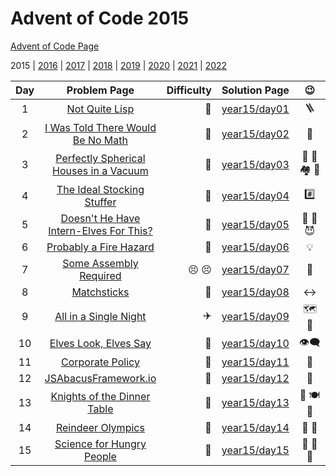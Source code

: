 # Advent of Code 2015

[Advent of Code Page](https://adventofcode.com/2015)

2015 | [2016](/year16) | [2017](/year17) | [2018](/year18) | [2019](/year19) | [2020](/year20) | [2021](/year21) | [2022](/year22)

| Day |                               Problem Page                               | Difficulty |       Solution Page       |    :wink:    | 
|:--:|:------------------------------------------------------------------------:| ---: |:-------------------------:|:------------:|
|  1 |          [Not Quite Lisp](https://adventofcode.com/2015/day/1)           | :star2: | [year15/day01](/year15/day01) |   :ladder:   | 
|  2 | [I Was Told There Would Be No Math](https://adventofcode.com/2015/day/2) | :star2: | [year15/day02](/year15/day02) | :gift_heart: | 
|  3  | [Perfectly Spherical Houses in a Vacuum](https://adventofcode.com/2015/day/3) | :star2: | [year15/day03](/year15/day03) | :santa: :robot: :houses: :compass: | 
|  4  | [The Ideal Stocking Stuffer](https://adventofcode.com/2015/day/4) | :star2: | [year15/day04](/year15/day04) | :hash: | 
|  5  | [Doesn't He Have Intern-Elves For This?](https://adventofcode.com/2015/day/5) | :star2: | [year15/day05](/year15/day05) | :angel: :santa: :smiling_imp: | 
|  6  | [Probably a Fire Hazard](https://adventofcode.com/2015/day/6) | :star2: | [year15/day06](/year15/day06) | :bulb: | 
|  7  | [Some Assembly Required](https://adventofcode.com/2015/day/7) | :persevere: :persevere: | [year15/day07](/year15/day07) | :electric_plug: | 
|  8  | [Matchsticks](https://adventofcode.com/2015/day/8) | :star2: | [year15/day08](/year15/day08) | :left_right_arrow: | 
|  9  | [All in a Single Night](https://adventofcode.com/2015/day/9) | :airplane: | [year15/day09](/year15/day09) | :world_map: :flight_departure: | 
|  10  | [Elves Look, Elves Say](https://adventofcode.com/2015/day/10) | :star2: | [year15/day10](/year15/day10) | :eye_speech_bubble: | 
|  11  | [Corporate Policy](https://adventofcode.com/2015/day/11) | :star2: | [year15/day11](/year15/day11) | :closed_lock_with_key: | 
|  12  | [JSAbacusFramework.io](https://adventofcode.com/2015/day/12) | :star2: | [year15/day12](/year15/day12) | :abacus: | 
|  13  | [Knights of the Dinner Table](https://adventofcode.com/2015/day/13) | :star2: | [year15/day13](/year15/day13) | :slightly_smiling_face: :plate_with_cutlery: :slightly_frowning_face: | 
|  14  | [Reindeer Olympics](https://adventofcode.com/2015/day/14) | :star2: | [year15/day14](/year15/day14) | :deer: :checkered_flag: | 
|  15  | [Science for Hungry People](https://adventofcode.com/2015/day/15) | :star2: | [year15/day15](/year15/day15) | :doughnut: :lollipop: :cake: | 
